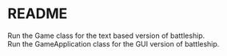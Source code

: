 # README
Run the Game class for the text based version of battleship.  
Run the GameApplication class for the GUI version of battleship.
